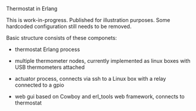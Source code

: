 Thermostat in Erlang

This is work-in-progress.  Published for illustration purposes.  Some
hardcoded configuration still needs to be removed.

Basic structure consists of these componets:

- thermostat Erlang process

- multiple thermometer nodes, currently implemented as linux boxes
  with USB thermometers attached

- actuator process, connects via ssh to a Linux box with a relay
  connected to a gpio

- web gui based on Cowboy and erl_tools web framework, connects to
  thermostat
  
